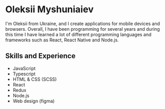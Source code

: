 # Oleksii Myshuniaiev
I'm Oleksii from Ukraine, and I create applications for mobile devices and browsers. Overall, I have been programming for several years and during this time I have learned a lot of different programming languages and frameworks such as React, React Native and Node.js. 

## Skills and Experience
* JavaScript
* Typescript
* HTML & CSS (SCSS)
* React
* Redux
* Node.js
* Web design (figma)
